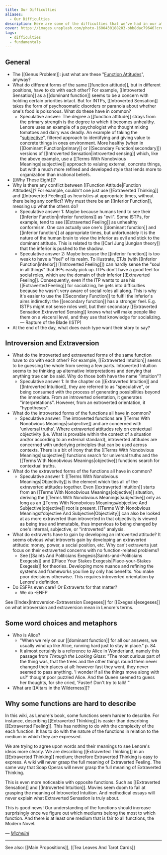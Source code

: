 ```yaml
---
title: Our Difficulties
aliases:
  - Our Difficulties
description: Here are some of the difficulties that we've had in our attempts to understand Lenore Thomson's ideas.
cover: https://images.unsplash.com/photo-1600430188203-bbb8dac79646?crop=entropy&cs=srgb&fm=jpg&ixid=M3wxOTcwMjR8MHwxfHNlYXJjaHw5fHx0YXJvdHxlbnwwfHx8fDE3NDIzNDc4NjR8MA&ixlib=rb-4.0.3&q=85
tags:
  - difficulties
  - fundamentals
---
```


## General

- The [[Genus Problem]]: just what are these "[Function Attitudes](../fundamentals/function-attitude)", anyway?
- What do different forms of the same [[function attitude]], but in different positions, have to do with each other? For example, [[Introverted Sensation]] as a [[dominant function]] seems to be a concern with holding certain priorities intact. But for INTPs, [[Introverted Sensation]] takes the form of psychosomatic disorders or paranoia about whether one's food is poisonous. What do these have in common?
  - Speculative answer: The degree a [[function attitude]] strays from the primary strength is the degree to which it becomes unhealthy. Lenore uses an example of a psychologist who thought mixing tomatoes and dairy was deadly. An example of taking the "[subjective](../our-difficulties/terms-with-nonobvious-meanings)", filtered approach to identifying and giving value to concrete things in ones environment. More healthy (when in [[Dominant Function|primary]] or [[Secondary Function|secondary]]) versions of [[Introverted Sensation|introverted sensing]] which, like the above example, use a [[Terms With Nonobvious Meanings|subjective]] approach to valuing external, concrete things, but with a much more refined and developed style that lends more to organization than irrational beliefs.
- [[Why These Eight]]?
- Why is there any conflict between [[Function Attitude|Function Attitudes]]? For example, couldn't one just use [[Extraverted Thinking]] and [[Introverted Feeling]] as heuristics at appropriate times, without there being any conflict? Why must there be an [[Inferior Function]], messing up what the others do?
  - Speculative answer 1: Maybe because humans tend to see their [[Inferior Function|inferior functions]] as "evil". Some ISTPs, for example, tend to see [[Extraverted Feeling]] as unhealthy conformism. One can actually use one's [[dominant function]] and [[inferior function]] at appropriate times, but unfortunately it is the nature of the human brain to view the inferior as evil and stick to the dominant attitude. This is related to the [[Carl Jung|Jungian theory]] that the inferior is pushed to the shadow.
  - Speculative answer 2: Maybe because the [[inferior function]] is too weak to have a "feel" of its realm. To illustrate, ETJs (with [[Inferior Function|inferior]] [[Introverted Feeling]]) can hardly sense the "soul in all things" that IFPs easily pick up. ITPs don't have a good feel for social roles, which are the domain of their inferior [[Extraverted Feeling]]. Consequently, even if the ITP wants to use his [[Extraverted Feeling]] for socializing, he gets into difficulties because he wasn't very aware of social roles all along. This is why it's easier to use the [[Secondary Function]] to fulfil the inferior's aims indirectly: the [[secondary function]] has a stronger feel. E.g. ISTPs might not sense roles well, but their secondary [[Extraverted Sensation|Extraverted Sensing]] knows what will make people like them on a visceral level, and they use that knowledge for socializing. — Rapture of the Blade (ISTP)
- At the end of the day, what does each type want their story to say?

## Introversion and Extraversion

- What do the introverted and extraverted forms of the same function have to do with each other? For example, [[Extraverted Intuition]] seems to be guessing the whole from seeing a few parts. Introverted Intuition seems to be thinking up alternative interpretations and denying that anything true can be said. Why do those both have the name "intuition"?
  - Speculative answer 1: In the chapter on [[Extraverted Intuition]] and [[Introverted Intuition]], they are referred to as "speculative", or being consumed with the process of generating possibilities beyond the immediate. From an introverted orientation, it generates "interpretations". However, from an extroverted orientation, it "hypotheses".
- What do the introverted forms of the functions all have in common?
  - Speculative answer: The introverted functions are [[Terms With Nonobvious Meanings|subjective]] and are concerned with 'universal truths'. Where extraverted attitudes rely on contextual objectivity (i.e. What is provable within the context of a situation and/or according to an external standard), introverted attitudes are concerned with underlying principles that can be used across contexts. There is a bit of irony that the [[Terms With Nonobvious Meanings|subjective]] functions search for universal truths and the [[Terms With Nonobvious Meanings|objective]] functions search for contextual truths.
- What do the extraverted forms of the functions all have in common?
  - Speculative answer 1: [[Terms With Nonobvious Meanings|Objectivity]] is the element which ties all of the extraverted attitudes together. Even [[extraverted intuition]] starts from an [[Terms With Nonobvious Meanings|objective]] situation, deriving the [[Terms With Nonobvious Meanings|subjective]] only as long as an [[Terms With Nonobvious Meanings#objective And Subjective|objective]] root is present. [[Terms With Nonobvious Meanings#objective And Subjective|Objectivity]] can also be looked at as more extraverted than introverted in that objectivity is viewed as being true and immutable, thus impervious to being changed by one's internal, subjective, or "introverted" analysis.
- What do extraverts have to gain by developing an introverted attitude? It seems obvious what introverts gain by developing an extraverted attitude: money, power, a social position, etc. Why can't extraverts just focus on their extraverted concerns with no function-related problems?
  - See [[Saints And Politicians Exegesis|Saints-and-Politicians Exegesis]] and [[Place Your Stakes Exegesis|Place-your-Stakes Exegesis]] for theories. Developing more nuance and refining the systems and frameworks you live by only has benefits. You make poor decisions otherwise. This requires introverted orientation by Lenore's definition.
- Do ESFPs even care? Or Extraverts for that matter?
  - We do -ENFP

See [[Index|Introversion-Extraversion Exegeses]] for [[Exegesis|exegeses]] on what introversion and extraversion mean in Lenore's terms.

## Some word choices and metaphors

- Who is Alice?
  - "When we rely on our [[dominant function]] for all our answers, we usually wind up like Alice, running hard just to stay in place." p. 84
  - It almost certainly is a reference to Alice in Wonderland, namely this passage from *Through the Looking Glass*: "The most curious part of the thing was, that the trees and the other things round them never changed their places at all: however fast they went, they never seemed to pass anything. 'I wonder if all the things move along with us?' thought poor puzzled Alice. And the Queen seemed to guess her thoughts, for she cried, 'Faster! Don't try to talk!'"
- What are [[Altars in the Wilderness]]?

## Why some functions are hard to describe

In this wiki, as Lenore's book, some functions seem harder to describe. For instance, describing [[Extraverted Thinking]] is easier than describing [[Extraverted Feeling]]. This has nothing to do with the complexity of the each function. It has to do with the nature of the functions in relation to the medium in which they are expressed.

We are trying to agree upon words and their meanings to see Lenore's ideas more clearly. We are describing [[Extraverted Thinking]] in an [[Extraverted Thinking]] medium; therefore Extraverted Thinking is easy to express. A wiki will never grasp the full meaning of Extraverted Feeling. The same way that Soap Operas will never grasp the full meaning of Extraverted Thinking.

This is even more noticeable with opposite functions. Such as [[Extraverted Sensation]] and [[Introverted Intuition]]. Movies seem doom to fail at grasping the meaning of Introverted Intuition. And methodical essays will never explain what Extraverted Sensation is truly about.

This is good news! Our understanding of the functions should increase surprisingly once we figure out which mediums belong the most to which function. And there is at least one medium that is fair to all functions, the Modern Novel.

_— [Michelini](https://web.archive.org/web/20101125022905/http://greenlightwiki.com/lenore-exegesis/Michelini)_

---

See also: [[Main Propositions]], [[Tea Leaves And Tarot Cards]]
